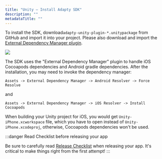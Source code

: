 ```yaml
---
title: "Unity – Install Adapty SDK"
description: ""
metadataTitle: ""
---
```


To install the SDK, download`adapty-unity-plugin-*.unitypackage` from GitHub and import it into your project. Please also download and import the [External Dependency Manager plugin](https://github.com/googlesamples/unity-jar-resolver).


<div style={{ textAlign: 'center' }}>
  <img 
    src="https://files.readme.io/156ca86-add_adapty_plugin.png" 
    style={{ width: '80px', border: 'none' }}
  />
</div>





The SDK uses the "External Dependency Manager" plugin to handle iOS Cocoapods dependencies and Android gradle dependencies. After the installation, you may need to invoke the dependency manager:

`Assets -> External Dependency Manager -> Android Resolver -> Force Resolve`

and

`Assets -> External Dependency Manager -> iOS Resolver -> Install Cocoapods`

When building your Unity project for iOS, you would get `Unity-iPhone.xcworkspace` file, which you have to open instead of `Unity-iPhone.xcodeproj`, otherwise, Cocoapods dependencies won't be used.

:::danger
Read Checklist before releasing your app

Be sure to carefully read [Release Checklist](release-checklist) when releasing your app. It's critical to make things right from the first attempt!
:::